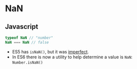 # NaN

## Javascript
```JavaScript
typeof NaN // "number"
NaN === NaN // false
```

* ES5 has `isNaN()`, but it was [imperfect](https://www.toptal.com/javascript/interview-questions).
* In ES6 there is now a utility to help determine a value is `NaN`: `Number.isNaN()`
